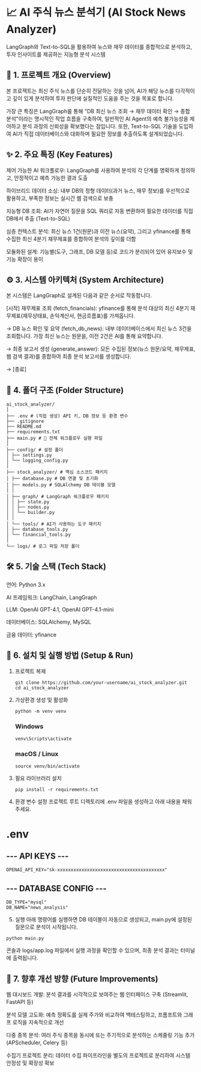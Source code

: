 # 📈 AI 주식 뉴스 분석기 (AI Stock News Analyzer)

LangGraph와 Text-to-SQL을 활용하여 뉴스와 재무 데이터를 종합적으로 분석하고, 투자 인사이트를 제공하는 지능형 분석 시스템

## 📌 1. 프로젝트 개요 (Overview)

본 프로젝트는 최신 주식 뉴스를 단순히 전달하는 것을 넘어, AI가 해당 뉴스를 다각적이고 깊이 있게 분석하여 투자 판단에 실질적인 도움을 주는 것을 목표로 합니다.

가장 큰 특징은 LangGraph를 통해 "DB 최신 뉴스 조회 → 재무 데이터 확인 → 종합 분석"이라는 명시적인 작업 흐름을 구축하여, 일반적인 AI Agent의 예측 불가능성을 제어하고 분석 과정의 신뢰성을 확보했다는 점입니다. 또한, Text-to-SQL 기술을 도입하여 AI가 직접 데이터베이스와 대화하며 필요한 정보를 추출하도록 설계되었습니다.

## ✨ 2. 주요 특징 (Key Features)

제어 가능한 AI 워크플로우: LangGraph를 사용하여 분석의 각 단계를 명확하게 정의하고, 안정적이고 예측 가능한 결과 도출

하이브리드 데이터 소싱: 내부 DB의 정형 데이터(과거 뉴스, 재무 정보)를 우선적으로 활용하고, 부족한 정보는 실시간 웹 검색으로 보충

지능형 DB 조회: AI가 자연어 질문을 SQL 쿼리로 자동 변환하여 필요한 데이터를 직접 DB에서 추출 (Text-to-SQL)

심층 컨텍스트 분석: 최신 뉴스 1건(원문)과 이전 뉴스(요약), 그리고 yfinance를 통해 수집한 최신 4분기 재무제표를 종합하여 분석의 깊이를 더함

모듈화된 설계: 기능별(도구, 그래프, DB 모델 등)로 코드가 분리되어 있어 유지보수 및 기능 확장이 용이

## ⚙️ 3. 시스템 아키텍처 (System Architecture)

본 시스템은 LangGraph로 설계된 다음과 같은 순서로 작동합니다.

[시작] 재무제표 조회 (fetch_financials): yfinance를 통해 분석 대상의 최신 4분기 재무제표(재무상태표, 손익계산서, 현금흐름표)를 가져옵니다.

→ DB 뉴스 확인 및 요약 (fetch_db_news): 내부 데이터베이스에서 최신 뉴스 3건을 조회합니다. 가장 최신 뉴스는 원문을, 이전 2건은 AI를 통해 요약합니다.

→ 최종 보고서 생성 (generate_answer): 모든 수집된 정보(뉴스 원문/요약, 재무제표, 웹 검색 결과)를 종합하여 최종 분석 보고서를 생성합니다.

→ [종료]

## 📂 4. 폴더 구조 (Folder Structure)

```
ai_stock_analyzer/
│
├── .env # (직접 생성) API 키, DB 정보 등 환경 변수
├── .gitignore
├── README.md
├── requirements.txt
├── main.py # 🚀 전체 워크플로우 실행 파일
│
├── config/ # 설정 폴더
│ ├── settings.py
│ └── logging_config.py
│
├── stock_analyzer/ # 핵심 소스코드 패키지
│ ├── database.py # DB 연결 및 초기화
│ ├── models.py # SQLAlchemy DB 테이블 모델
│ │
│ ├── graph/ # LangGraph 워크플로우 패키지
│ │ ├── state.py
│ │ ├── nodes.py
│ │ └── builder.py
│ │
│ └── tools/ # AI가 사용하는 도구 패키지
│ ├── database_tools.py
│ └── financial_tools.py
│
└── logs/ # 로그 파일 저장 폴더
```

## 🛠️ 5. 기술 스택 (Tech Stack)

언어: Python 3.x

AI 프레임워크: LangChain, LangGraph

LLM: OpenAI GPT-4.1, OpenAI GPT-4.1-mini

데이터베이스: SQLAlchemy, MySQL

금융 데이터: yfinance

## 🚀 6. 설치 및 실행 방법 (Setup & Run)

1. 프로젝트 복제
   ```
   git clone https://github.com/your-username/ai_stock_analyzer.git
   cd ai_stock_analyzer
   ```
2. 가상환경 생성 및 활성화
   ```
   python -m venv venv
   ```
   ### Windows
   ```
   venv\Scripts\activate
   ```
   ### macOS / Linux
   ```
   source venv/bin/activate
   ```
3. 필요 라이브러리 설치
   ```
   pip install -r requirements.txt
   ```
4. 환경 변수 설정
   프로젝트 루트 디렉토리에 .env 파일을 생성하고 아래 내용을 채워주세요.

# .env

## --- API KEYS ---

```
OPENAI_API_KEY="sk-xxxxxxxxxxxxxxxxxxxxxxxxxxxxxxxxxxxxxxxx"
```

## --- DATABASE CONFIG ---

```
DB_TYPE="mysql"
DB_NAME="news_analysis"
```

5. 실행
   아래 명령어를 실행하면 DB 테이블이 자동으로 생성되고, main.py에 설정된 질문으로 분석이 시작됩니다.

```
python main.py
```

콘솔과 logs/app.log 파일에서 실행 과정을 확인할 수 있으며, 최종 분석 결과는 터미널에 출력됩니다.

## 🔮 7. 향후 개선 방향 (Future Improvements)

웹 대시보드 개발: 분석 결과를 시각적으로 보여주는 웹 인터페이스 구축 (Streamlit, FastAPI 등)

분석 모델 고도화: 예측 정확도를 실제 주가와 비교하여 백테스팅하고, 프롬프트와 그래프 로직을 지속적으로 개선

다중 종목 분석: 여러 주식 종목을 동시에 또는 주기적으로 분석하는 스케줄링 기능 추가 (APScheduler, Celery 등)

수집기 프로젝트 분리: 데이터 수집 파이프라인을 별도의 프로젝트로 분리하여 시스템 안정성 및 확장성 확보
